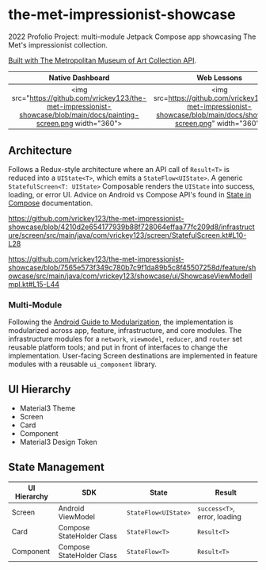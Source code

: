 # the-met-impressionist-showcase
2022 Profolio Project: multi-module Jetpack Compose app showcasing The Met's impressionist collection. 

[Built with The Metropolitan Museum of Art Collection API](https://metmuseum.github.io/).

Native Dashboard             |  Web Lessons
:-------------------------:|:-------------------------:
<img src="https://github.com/vrickey123/the-met-impressionist-showcase/blob/main/docs/painting-screen.png width="360">  |  <img src=https://github.com/vrickey123/the-met-impressionist-showcase/blob/main/docs/showcase-screen.png" width="360">

## Architecture
Follows a Redux-style architecture where an API call of `Result<T>` is reduced into a `UIState<T>`, which emits a `StateFlow<UIState>`. A generic `StatefulScreen<T: UIState>` Composable renders the `UIState` into success, loading, or error UI. Advice on Android vs Compose API's found in [State in Compose](https://developer.android.com/jetpack/compose/state) documentation.

https://github.com/vrickey123/the-met-impressionist-showcase/blob/4210d2e654177939b88f728064effaa77fc209d8/infrastructure/screen/src/main/java/com/vrickey123/screen/StatefulScreen.kt#L10-L28

https://github.com/vrickey123/the-met-impressionist-showcase/blob/7565e573f349c780b7c9f1da89b5c8f45507258d/feature/showcase/src/main/java/com/vrickey123/showcase/ui/ShowcaseViewModelImpl.kt#L15-L44

### Multi-Module
Following the [Android Guide to Modularization](https://developer.android.com/topic/modularization), the implementation is modularized across app, feature, infrastructure, and core modules. The infrastructure modules for a `network`, `viewmodel`, `reducer`, and `router` set reusable platform tools; and put in front of interfaces to change the implementation. User-facing Screen destinations are implemented in feature modules with a reusable `ui_component` library.

## UI Hierarchy
- Material3 Theme
- Screen
- Card
- Component
- Material3 Design Token

## State Management
| UI Hierarchy  | SDK  | State  | Result  |
|---|---|---|---|
| Screen  | Android ViewModel  | `StateFlow<UIState>`  | `success<T>`, error, loading  |
| Card  | Compose StateHolder Class  | `StateFlow<T>`  | `Result<T>`  |
| Component  | Compose StateHolder Class  | `StateFlow<T>`  | `Result<T>`  |
